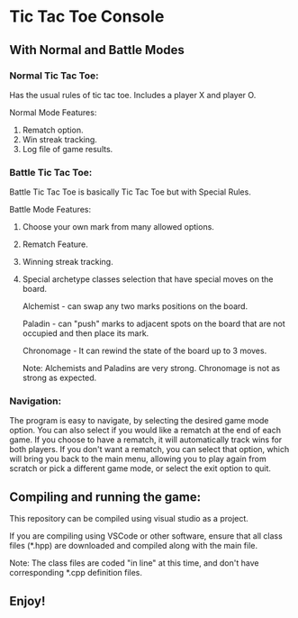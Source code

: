 
# Tic Tac Toe Console

## With Normal and Battle Modes
### Normal Tic Tac Toe:
Has the usual rules of tic tac toe. Includes a player X and player O.

Normal Mode Features:
1) Rematch option.
2) Win streak tracking.
3) Log file of game results.

### Battle Tic Tac Toe:
Battle Tic Tac Toe is basically Tic Tac Toe but with Special Rules.

Battle Mode Features:
1) Choose your own mark from many allowed options.
2) Rematch Feature.
3) Winning streak tracking. 
4) Special archetype classes selection that have special moves on the board.

    Alchemist - can swap any two marks positions on the board.
    
    Paladin - can "push" marks to adjacent spots on the board that are not occupied and then place its mark. 

    Chronomage - It can rewind the state of the board up to 3 moves.

    Note: Alchemists and Paladins are very strong. Chronomage is not as strong as expected.

### Navigation:
The program is easy to navigate, by selecting the desired game mode option.
You can also select if you would like a rematch at the end of each game. If you choose to have a rematch, it will automatically track wins for both players. 
If you don't want a rematch, you can select that option, which will bring you back to the main menu, allowing you to play again from scratch or pick a different game mode, or select the exit option to quit. 

## Compiling and running the game:

This repository can be compiled using visual studio as a project.

If you are compiling using VSCode or other software, ensure that all class files (*.hpp) are downloaded and compiled along with the main file. 

Note: The class files are coded "in line" at this time, and don't have corresponding *.cpp definition files.

## Enjoy!
